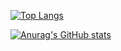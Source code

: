 [![Top Langs](https://github-readme-stats.vercel.app/api/top-langs/?username=ybouali)](https://github.com/anuraghazra/github-readme-stats)
























[![Anurag's GitHub stats](https://github-readme-stats.vercel.app/api?username=ybouali)](https://github.com/anuraghazra/github-readme-stats)

